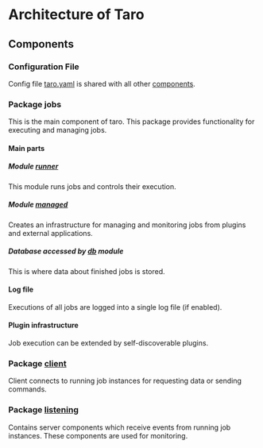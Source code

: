 # Architecture of Taro

## Components

### Configuration File

Config file [taro.yaml](../taro/config/taro.yaml) is shared with all other [components](#components).

### Package jobs

This is the main component of taro. This package provides functionality for executing and managing jobs.

#### Main parts

##### Module [runner](../taro/jobs/runner.py)

This module runs jobs and controls their execution.

##### Module [managed](../taro/jobs/managed.py)

Creates an infrastructure for managing and monitoring jobs from plugins and external applications.

##### Database accessed by [db](../taro/jobs/db) module

This is where data about finished jobs is stored.

#### Log file

Executions of all jobs are logged into a single log file (if enabled).

#### Plugin infrastructure

Job execution can be extended by self-discoverable plugins.

### Package [client](../taro/client)

Client connects to running job instances for requesting data or sending commands.

### Package [listening](../taro/listening)

Contains server components which receive events from running job instances. These components are used for monitoring.